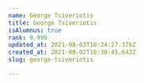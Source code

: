 ```yaml
---
name: George Tsiveriotis
title: George Tsiveriotis
isAlumnus: true
rank: 9.999
updated_at: 2021-08-03T10:24:27.376Z
created_at: 2021-08-02T16:38:45.642Z
slug: george-tsiveriotis

---
```

